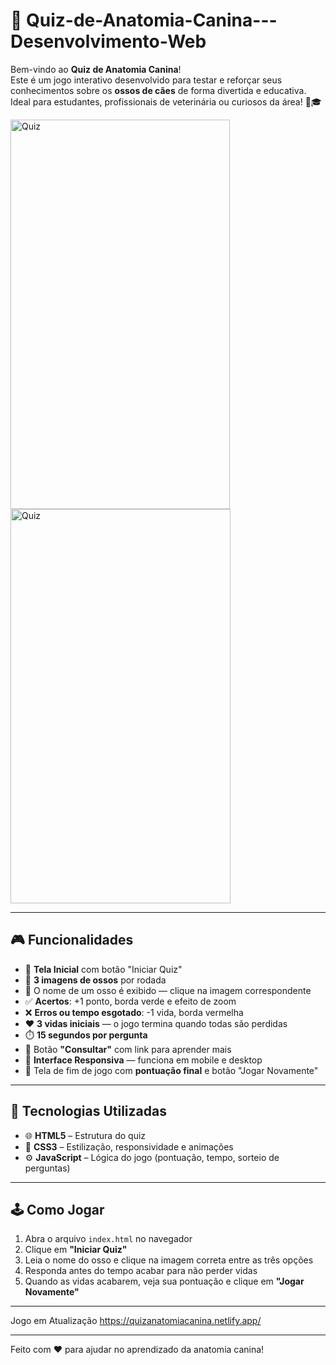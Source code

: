 # 🐶 Quiz-de-Anatomia-Canina---Desenvolvimento-Web

Bem-vindo ao **Quiz de Anatomia Canina**!  
Este é um jogo interativo desenvolvido para testar e reforçar seus conhecimentos sobre os **ossos de cães** de forma divertida e educativa. Ideal para estudantes, profissionais de veterinária ou curiosos da área! 🦴🎓

<img width="351" height="623" alt="Quiz" src="https://github.com/user-attachments/assets/0a9c0022-5714-4344-bcd7-a97a36ef936e" />  <img width="352" height="631" alt="Quiz" src="https://github.com/user-attachments/assets/07bd1a95-850a-4566-be75-69932171aaa2" />



---

## 🎮 Funcionalidades

- 🏁 **Tela Inicial** com botão "Iniciar Quiz"
- 📸 **3 imagens de ossos** por rodada
- 📛 O nome de um osso é exibido — clique na imagem correspondente
- ✅ **Acertos**: +1 ponto, borda verde e efeito de zoom
- ❌ **Erros ou tempo esgotado**: -1 vida, borda vermelha
- ❤️ **3 vidas iniciais** — o jogo termina quando todas são perdidas
- ⏱️ **15 segundos por pergunta**
- 🔗 Botão **"Consultar"** com link para aprender mais
- 📱 **Interface Responsiva** — funciona em mobile e desktop
- 🔁 Tela de fim de jogo com **pontuação final** e botão "Jogar Novamente"

---

## 🧠 Tecnologias Utilizadas

- 🌐 **HTML5** – Estrutura do quiz  
- 🎨 **CSS3** – Estilização, responsividade e animações  
- ⚙️ **JavaScript** – Lógica do jogo (pontuação, tempo, sorteio de perguntas)

---

## 🕹️ Como Jogar

1. Abra o arquivo `index.html` no navegador  
2. Clique em **"Iniciar Quiz"**  
3. Leia o nome do osso e clique na imagem correta entre as três opções  
4. Responda antes do tempo acabar para não perder vidas  
5. Quando as vidas acabarem, veja sua pontuação e clique em **"Jogar Novamente"**

---

Jogo em Atualização 
https://quizanatomiacanina.netlify.app/

---

Feito com ❤️ para ajudar no aprendizado da anatomia canina!



